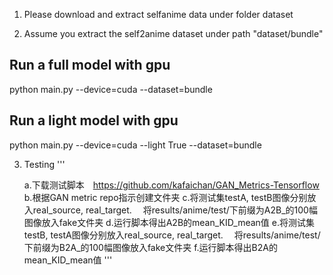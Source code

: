 

1. Please download and extract selfanime data under folder dataset

2. Assume you extract the self2anime dataset under path "dataset/bundle"


## Run a full model with gpu
python main.py --device=cuda --dataset=bundle


## Run a light model with gpu
python main.py --device=cuda --light True --dataset=bundle


3. Testing
'''
  
    a.下载测试脚本　https://github.com/kafaichan/GAN_Metrics-Tensorflow
    b.根据GAN metric repo指示创建文件夹
    c.将测试集testA, testB图像分别放入real_source, real_target. 　将results/anime/test/下前缀为A2B_的100幅图像放入fake文件夹
    d.运行脚本得出A2B的mean_KID_mean值
    e.将测试集testB, testA图像分别放入real_source, real_target. 　将results/anime/test/下前缀为B2A_的100幅图像放入fake文件夹
    f.运行脚本得出B2A的mean_KID_mean值
'''


